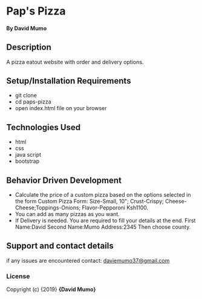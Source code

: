 # Pap's Pizza
#### By **David Mumo**
## Description
A pizza eatout website with order and delivery options.

## Setup/Installation Requirements
* git clone
* cd paps-pizza
* open index.html file on your browser

## Technologies Used
* html
* css
* java script
* bootstrap

## Behavior Driven Development
* Calculate the price of a custom pizza based on the options selected in the form	Custom Pizza Form: Size-Small, 10"; Crust-Crispy; Cheese-Cheese;Toppings-Onions; Flavor-Pepporoni Ksh1100.
* You can add as many pizzas as you want.
* If Delivery is needed. You are required to fill your details at the end. First Name:David Second Name:Mumo Address:2345 Then choose county.

## Support and contact details
if any issues are encountered contact:
daviemumo37@gmail.com

### License
Copyright (c) {2019} **{David Mumo}**
